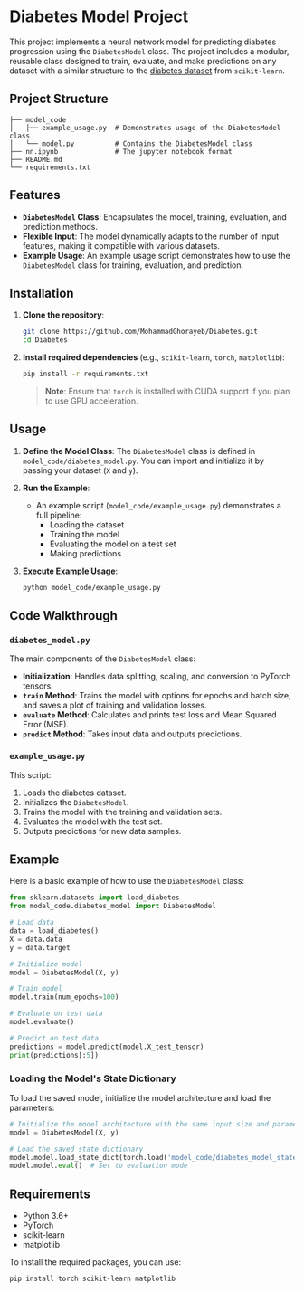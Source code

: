 
# Diabetes Model Project

This project implements a neural network model for predicting diabetes progression using the `DiabetesModel` class. The project includes a modular, reusable class designed to train, evaluate, and make predictions on any dataset with a similar structure to the [diabetes dataset](https://scikit-learn.org/stable/modules/generated/sklearn.datasets.load_diabetes.html) from `scikit-learn`.

## Project Structure

```
├── model_code
│   ├── example_usage.py  # Demonstrates usage of the DiabetesModel class
│   └── model.py          # Contains the DiabetesModel class
├── nn.ipynb              # The jupyter notebook format
├── README.md
└── requirements.txt

```

## Features

- **`DiabetesModel` Class**: Encapsulates the model, training, evaluation, and prediction methods.
- **Flexible Input**: The model dynamically adapts to the number of input features, making it compatible with various datasets.
- **Example Usage**: An example usage script demonstrates how to use the `DiabetesModel` class for training, evaluation, and prediction.

## Installation

1. **Clone the repository**:
    ```bash
    git clone https://github.com/MohammadGhorayeb/Diabetes.git
    cd Diabetes
    ```

2. **Install required dependencies** (e.g., `scikit-learn`, `torch`, `matplotlib`):
    ```bash
    pip install -r requirements.txt
    ```

   > **Note**: Ensure that `torch` is installed with CUDA support if you plan to use GPU acceleration. 

## Usage

1. **Define the Model Class**: The `DiabetesModel` class is defined in `model_code/diabetes_model.py`. You can import and initialize it by passing your dataset (`X` and `y`).

2. **Run the Example**:
   - An example script (`model_code/example_usage.py`) demonstrates a full pipeline:
     - Loading the dataset
     - Training the model
     - Evaluating the model on a test set
     - Making predictions

3. **Execute Example Usage**:
    ```bash
    python model_code/example_usage.py
    ```

## Code Walkthrough

### `diabetes_model.py`

The main components of the `DiabetesModel` class:

- **Initialization**: Handles data splitting, scaling, and conversion to PyTorch tensors.
- **`train` Method**: Trains the model with options for epochs and batch size, and saves a plot of training and validation losses.
- **`evaluate` Method**: Calculates and prints test loss and Mean Squared Error (MSE).
- **`predict` Method**: Takes input data and outputs predictions.

### `example_usage.py`

This script:
1. Loads the diabetes dataset.
2. Initializes the `DiabetesModel`.
3. Trains the model with the training and validation sets.
4. Evaluates the model with the test set.
5. Outputs predictions for new data samples.

## Example

Here is a basic example of how to use the `DiabetesModel` class:

```python
from sklearn.datasets import load_diabetes
from model_code.diabetes_model import DiabetesModel

# Load data
data = load_diabetes()
X = data.data
y = data.target

# Initialize model
model = DiabetesModel(X, y)

# Train model
model.train(num_epochs=100)

# Evaluate on test data
model.evaluate()

# Predict on test data
predictions = model.predict(model.X_test_tensor)
print(predictions[:5])
```

### Loading the Model's State Dictionary
To load the saved model, initialize the model architecture and load the parameters:

```python
# Initialize the model architecture with the same input size and parameters
model = DiabetesModel(X, y)

# Load the saved state dictionary
model.model.load_state_dict(torch.load('model_code/diabetes_model_state.pth'))
model.model.eval()  # Set to evaluation mode
```

## Requirements

- Python 3.6+
- PyTorch
- scikit-learn
- matplotlib

To install the required packages, you can use:

```bash
pip install torch scikit-learn matplotlib
```

